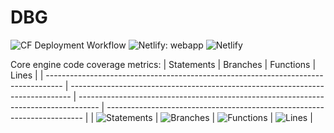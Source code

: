 # DBG

![CF Deployment Workflow](https://github.com/alexqguo/drinking-board-game-v3/actions/workflows/deploy-app.yml/badge.svg)
![Netlify: webapp](https://img.shields.io/netlify/97ad68cf-c78b-4fb2-86ae-999e50e13cf1?label=Netlify%3A%20webapp)
![Netlify](https://img.shields.io/netlify/582df6fd-88da-4f34-8cfd-7acfb5a4602b?label=Netlify%3A%20docsite)

Core engine code coverage metrics:
| Statements | Branches | Functions | Lines |
| ---------------------------------------------------------------------------------- | ------------------------------------------------------------------------------ | ----------------------------------------------------------------------------------- | ------------------------------------------------------------------------ |
| ![Statements](https://img.shields.io/badge/statements-79.48%25-red.svg?style=flat) | ![Branches](https://img.shields.io/badge/branches-65.96%25-red.svg?style=flat) | ![Functions](https://img.shields.io/badge/functions-89.09%25-yellow.svg?style=flat) | ![Lines](https://img.shields.io/badge/lines-78.47%25-red.svg?style=flat) |
